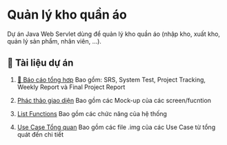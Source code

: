 # Quản lý kho quần áo

Dự án Java Web Servlet dùng để quản lý kho quần áo (nhập kho, xuất kho, quản lý sản phẩm, nhân viên, ...).

## 📖 Tài liệu dự án
1. [📂 Báo cáo tổng hơp](https://drive.google.com/drive/folders/1BjqnTaOFC3liGfNarZ0mbMLNreJR_Dik?usp=sharing)
   Bao gồm: SRS, System Test, Project Tracking, Weekly Report và Final Project Report

3. [Phác thảo giao diện](https://docs.google.com/document/d/1AbPB33F1WPxNNuppM_1kC3D9u-Ck-k35ec7YTio_JD4/edit?usp=sharing)
   Bao gồm các Mock-up của các screen/fucntion

5. [List Functions](https://docs.google.com/spreadsheets/d/1C37vnPC3UpRCT2cbcYW2hPP-Y_QRm9YK/edit?usp=sharing&ouid=116247346453316960301&rtpof=true&sd=true)
   Bao gồm các chức năng của hệ thống

7. [Use Case Tổng quan]([./use_cases/Overall_UseCase.png](https://github.com/quanh03/FU-FA25-SWP391-G6/blob/main/Diagram/Overall.jpg?raw=true))
   Bao gồm các file .img của các Use Case từ tổng quát đến chi tiết
